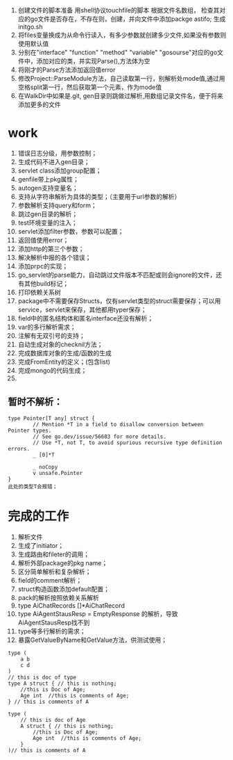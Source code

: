 1. 创建文件的脚本准备
用shell协议touchfile的脚本 根据文件名数组， 检查其对应的go文件是否存在，不存在则，创建，并向文件中添加packge astifo; 生成initgo.sh
2. 将files变量换成为从命令行读入，有多少参数就创建多少文件,如果没有参数则使用默认值
3. 分别在"interface" "function" "method" "variable" "gosourse"对应的go文件中，添加对应的类，并实现Parse(),方法体为空
4. 将刚才的Parse方法添加返回值error
5. 修改Project::ParseModule方法，自己读取第一行，别解析处mode值,通过用空格split第一行，然后获取第一个元素，作为mode值
6. 在WalkDir中如果是.git, gen目录则跳做过解析,用数组记录文件名，便于将来添加更多的文件



# work
1. 错误日志分级，用参数控制；
19. 生成代码不进入gen目录；
7. servlet class添加group配置；
20. genfile带上pkg属性；
17. autogen支持变量名；
22. 支持从字符串解析为具体的类型；（主要用于url参数的解析）
21. 参数解析支持query和form；
2. 跳过gen目录的解析；
3. test环境变量的注入；
4. servlet添加filter参数，参数可以配置；
5. 返回值使用error；
6. 添加http的第三个参数；
9.  解决解析中报的各个错误；
10. 添加prpc的实现；
11. go_servlet的parse能力，自动跳过文件版本不匹配或则会ignore的文件，还有其他build标记；
12. 打印依赖关系树
13. package中不需要保存Structs，仅有servlet类型的struct需要保存；可以用service，servlet来保存，其他都用typer保存；
14. field中的匿名结构体和匿名interface还没有解析；
15. var的多行解析需求；
16. 注解有无双引号的支持；
18. 自动生成对象的checknil方法；
23. 完成数据库对象的生成/函数的生成
24. 完成FromEntity的定义；(包含list)
25. 完成mongo的代码生成；
26. 
## 暂时不解析：
```
type Pointer[T any] struct {
        // Mention *T in a field to disallow conversion between Pointer types.
        // See go.dev/issue/56603 for more details.
        // Use *T, not T, to avoid spurious recursive type definition errors.
        _ [0]*T

        _ noCopy
        v unsafe.Pointer
}
此处的类型T会报错；
```

# 完成的工作
1. 解析文件
2. 生成了initiator；
3. 生成路由和fileter的调用；
4. 解析外部package的pkg name；
5. 区分简单解析和复杂解析；
6. field的comment解析；
7. struct构造函数添加default配置；
8.  pack的解析按照依赖关系解析
9.  type AiChatRecords []*AiChatRecord
10. type AiAgentStausResp = EmptyResponse 的解析，导致AiAgentStausResp找不到
11. type等多行解析的需求；
12. 暴露GetValueByName和GetValue方法，供测试使用；
```
type (
    a b 
    c d
)
// this is doc of type 
type A struct { // this is nothing;
    //this is Doc of Age;
    Age int  //this is comments of Age;
} // this is comments of A

type (
    // this is doc of Age 
    A struct { // this is nothing;
        //this is Doc of Age;
        Age int  //this is comments of Age;
    } 
)// this is comments of A

```